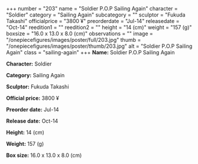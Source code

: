 +++
number = "203"
name = "Soldier P.O.P Sailing Again"
character = "Soldier"
category = "Sailing Again"
subcategory = ""
sculptor = "Fukuda Takashi"
officialprice = "3800 ¥"
preorderdate = "Jul-14"
releasedate = "Oct-14"
reedition1 = ""
reedition2 = ""
height = "14 (cm)"
weight = "157 (g)"
boxsize = "16.0 x 13.0 x 8.0 (cm)"
observations = ""
image = "/onepiecefigures/images/poster/full/203.jpg"
thumb = "/onepiecefigures/images/poster/thumb/203.jpg"
alt = "Soldier P.O.P Sailing Again"
class = "sailing-again"
+++
**Name:** Soldier P.O.P Sailing Again

**Character:** Soldier

**Category:** Sailing Again 

**Sculptor:** Fukuda Takashi

**Official price:** 3800 ¥

**Preorder date:** Jul-14

**Release date:** Oct-14

**Height:** 14 (cm)

**Weight:** 157 (g)

**Box size:** 16.0 x 13.0 x 8.0 (cm)
